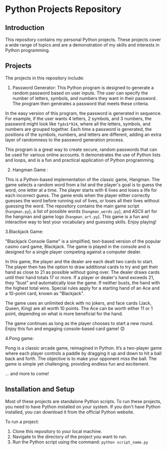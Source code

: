 # Python Projects Repository

## Introduction

This repository contains my personal Python projects. These projects cover a wide range of topics and are a demonstration of my skills and interests in Python programming.

## Projects

The projects in this repository include:

1. Password Generator: 
This Python program is designed to generate a random password based on user inputs. The user can specify the number of letters, symbols, and numbers they want in their password. The program then generates a password that meets these criteria.

In the easy version of this program, the password is generated in sequence. For example, if the user wants 4 letters, 2 symbols, and 3 numbers, the password might look like `fgdx$*924`, where all the letters, symbols, and numbers are grouped together. Each time a password is generated, the positions of the symbols, numbers, and letters are different, adding an extra layer of randomness to the password generation process.

This program is a great way to create secure, random passwords that can be used for various online accounts. It demonstrates the use of Python lists and loops, and is a fun and practical application of Python programming.

2. Hangman Game :



This is a Python-based implementation of the classic game, Hangman. The game selects a random word from a list and the player's goal is to guess the word, one letter at a time. The player starts with 6 lives and loses a life for each incorrect guess. The game ends when the player either correctly guesses the word before running out of lives, or loses all their lives without guessing the word. The repository contains the main game script (`hangman.py`), a list of possible words (`hangman_words.py`), and ASCII art for the hangman and game logo (`hangman_art.py`). This game is a fun and interactive way to test your vocabulary and guessing skills. Enjoy playing!


3.Blackjack Game:

"Blackjack Console Game" is a simplified, text-based version of the popular casino card game, Blackjack. The game is played in the console and is designed for a single player competing against a computer dealer.

In this game, the player and the dealer are each dealt two cards to start. The player then has the option to draw additional cards to try and get their hand as close to 21 as possible without going over. The dealer draws cards until their hand totals 17 or more. If a player or dealer's hand exceeds 21, they "bust" and automatically lose the game. If neither busts, the hand with the highest total wins. Special rules apply for a starting hand of an Ace and a 10-point card, known as "Blackjack".

The game uses an unlimited deck with no jokers, and face cards (Jack, Queen, King) are all worth 10 points. The Ace can be worth either 11 or 1 point, depending on what is more beneficial for the hand.

The game continues as long as the player chooses to start a new round. Enjoy this fun and engaging console-based card game! 😊




4.Pong game:

Pong is a classic arcade game, reimagined in Python. It’s a two-player game where each player controls a paddle by dragging it up and down to hit a ball back and forth. The objective is to make your opponent miss the ball. The game is simple yet challenging, providing endless fun and excitement.


... and more to come!

## Installation and Setup

Most of these projects are standalone Python scripts. To run these projects, you need to have Python installed on your system. If you don't have Python installed, you can download it from the official Python website.

To run a project:

1. Clone this repository to your local machine.
2. Navigate to the directory of the project you want to run.
3. Run the Python script using the command: `python script_name.py`

